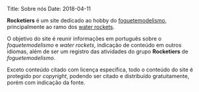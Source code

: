 Title: Sobre nós
Date: 2018-04-11

**Rocketiers** é um site dedicado ao hobby do [foguetemodelismo](/pages/o-que-e-foguetemodelismo.html), principalmente ao ramo dos [water rockets](/pages/o-que-sao-water-rockets.html).

O objetivo do site é reunir informações em português sobre o *foquetemodelismo* e *water rockets*, indicação de conteúdo em outros idiomas, além de ser um registro das atividades do grupo **Rocketiers** de *foguetemodelismo*.

Exceto conteúdo citado com licença específica, todo o conteúdo do site é protegido por *copyright*, podendo ser citado e distribuído gratuitamente, porém com indicação da fonte.
